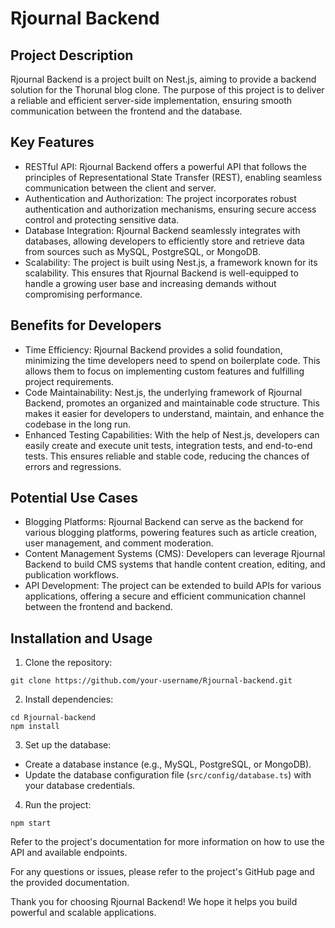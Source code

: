 # Rjournal Backend

## Project Description
Rjournal Backend is a project built on Nest.js, aiming to provide a backend solution for the Thorunal blog clone. The purpose of this project is to deliver a reliable and efficient server-side implementation, ensuring smooth communication between the frontend and the database.

## Key Features
- RESTful API: Rjournal Backend offers a powerful API that follows the principles of Representational State Transfer (REST), enabling seamless communication between the client and server.
- Authentication and Authorization: The project incorporates robust authentication and authorization mechanisms, ensuring secure access control and protecting sensitive data.
- Database Integration: Rjournal Backend seamlessly integrates with databases, allowing developers to efficiently store and retrieve data from sources such as MySQL, PostgreSQL, or MongoDB.
- Scalability: The project is built using Nest.js, a framework known for its scalability. This ensures that Rjournal Backend is well-equipped to handle a growing user base and increasing demands without compromising performance.

## Benefits for Developers
- Time Efficiency: Rjournal Backend provides a solid foundation, minimizing the time developers need to spend on boilerplate code. This allows them to focus on implementing custom features and fulfilling project requirements.
- Code Maintainability: Nest.js, the underlying framework of Rjournal Backend, promotes an organized and maintainable code structure. This makes it easier for developers to understand, maintain, and enhance the codebase in the long run.
- Enhanced Testing Capabilities: With the help of Nest.js, developers can easily create and execute unit tests, integration tests, and end-to-end tests. This ensures reliable and stable code, reducing the chances of errors and regressions.

## Potential Use Cases
- Blogging Platforms: Rjournal Backend can serve as the backend for various blogging platforms, powering features such as article creation, user management, and comment moderation.
- Content Management Systems (CMS): Developers can leverage Rjournal Backend to build CMS systems that handle content creation, editing, and publication workflows.
- API Development: The project can be extended to build APIs for various applications, offering a secure and efficient communication channel between the frontend and backend.

## Installation and Usage
1. Clone the repository:
```
git clone https://github.com/your-username/Rjournal-backend.git
```

2. Install dependencies:
```
cd Rjournal-backend
npm install
```

3. Set up the database:
- Create a database instance (e.g., MySQL, PostgreSQL, or MongoDB).
- Update the database configuration file (`src/config/database.ts`) with your database credentials.

4. Run the project:
```
npm start
```

Refer to the project's documentation for more information on how to use the API and available endpoints.

For any questions or issues, please refer to the project's GitHub page and the provided documentation.

Thank you for choosing Rjournal Backend! We hope it helps you build powerful and scalable applications.
